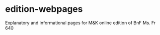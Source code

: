 # edition-webpages
Explanatory and informational pages for M&amp;K online edition of BnF Ms. Fr 640
